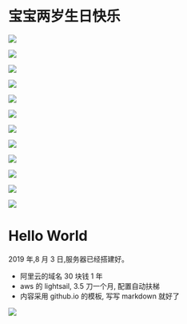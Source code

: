 # 宝宝两岁生日快乐

![](/assets/20190803/IMG_01.jpg)

![](/assets/20190803/IMG_02.jpg)

![](/assets/20190803/IMG_03.jpg)

![](/assets/20190803/IMG_04.jpg)

![](/assets/20190803/IMG_05.jpg)

![](/assets/20190803/IMG_06.jpg)

![](/assets/20190803/IMG_07.jpg)

![](/assets/20190803/IMG_08.jpg)

![](/assets/20190803/IMG_09.jpg)

![](/assets/20190803/IMG_10.jpg)

![](/assets/20190803/IMG_11.jpg)

![](/assets/20190803/IMG_12.jpg)

# Hello World

2019 年,8 月 3 日,服务器已经搭建好。

- 阿里云的域名 30 块钱 1 年
- aws 的 lightsail, 3.5 刀一个月, 配置自动扶梯
- 内容采用 github.io 的模板, 写写 markdown 就好了

![](./assets/head.jpg)
